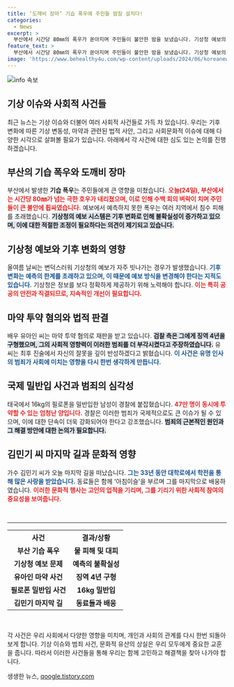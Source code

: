 ```yaml
---
title: ‘도깨비 장마’ 기습 폭우에 주민들 밤잠 설치다!
categories:
  - News
excerpt: >
  부산에서 시간당 80㎜의 폭우가 쏟아지며 주민들이 불안한 밤을 보냈습니다. 기상청 예보의 한계가 드러난 가운데, 유아인 마약 재판과 16kg 필로폰 밀반입 사건이 긴급 보도됩니다. 33년을 함께한 김민기 씨의 마지막 모습도 놓치지 마세요!
feature_text: >
  부산에서 시간당 80㎜의 폭우가 쏟아지며 주민들이 불안한 밤을 보냈습니다. 기상청 예보의 한계가 드러난 가운데, 유아인 마약 재판과 16kg 필로폰 밀반입 사건이 긴급 보도됩니다. 33년을 함께한 김민기 씨의 마지막 모습도 놓치지 마세요!
image: 'https://www.behealthy4u.com/wp-content/uploads/2024/06/koreanews.jpg'
---
```


<p><img src="https://www.behealthy4u.com/wp-content/uploads/2024/06/koreanews.jpg" alt="info 속보" /></p>

<h2 data-ke-size="size26">기상 이슈와 사회적 사건들</h2>

<p data-ke-size="size16">최근 뉴스는 기상 이슈와 더불어 여러 사회적 사건들로 가득 차 있습니다. 우리는 기후 변화에 따른 기상 변동성, 마약과 관련된 법적 사안, 그리고 사회문화적 이슈에 대해 다양한 시각으로 살펴볼 필요가 있습니다. 아래에서 각 사건에 대한 심도 있는 논의를 진행하겠습니다.</p>

<h2 data-ke-size="size26">부산의 기습 폭우와 도깨비 장마</h2>

<p data-ke-size="size16">부산에서 발생한 <b>기습 폭우</b>는 주민들에게 큰 영향을 미쳤습니다. <b><span style="color: #ee2323;">오늘(24일), 부산에서는 시간당 80㎜가 넘는 극한 호우가 내리쳤으며, 이로 인해 수백 회의 벼락이 치며 주민들이 큰 불안에 휩싸였습니다.</span></b> 예보에서 예측하지 못한 폭우는 여러 지역에서 침수 피해를 초래했습니다. <b><span style="background-color: #21538527;">기상청의 예보 시스템은 기후 변화로 인해 불확실성이 증가하고 있으며, 이에 대한 적절한 조정이 필요하다는 의견이 제기되고 있습니다.</span></b></p>

<h2 data-ke-size="size26">기상청 예보와 기후 변화의 영향</h2>

<p data-ke-size="size16">올여름 날씨는 변덕스러워 기상청의 예보가 자주 빗나가는 경우가 발생했습니다. <b><span style="color: #1a5490;">기후 변화는 예측의 한계를 초래하고 있으며, 이 때문에 예보 방식을 변경해야 한다는 지적도 있습니다.</span></b> 기상청은 정보를 보다 정확하게 제공하기 위해 노력해야 합니다. <b><span style="color: #ee2323;">이는 특히 공공의 안전과 직결되므로, 지속적인 개선이 필요합니다.</span></b></p>

<h2 data-ke-size="size26">마약 투약 혐의와 법적 판결</h2>

<p data-ke-size="size16">배우 유아인 씨는 마약 투약 혐의로 재판을 받고 있습니다. <b><span style="background-color: #21538527;">검찰 측은 그에게 징역 4년을 구형했으며, 그의 사회적 영향력이 이러한 범죄를 더 부각시켰다고 주장하였습니다.</span></b> 유 씨는 최후 진술에서 자신의 잘못을 깊이 반성하겠다고 밝혔습니다. <b><span style="color: #1a5490;">이 사건은 유명 인사의 범죄가 사회에 미치는 영향을 다시 한번 생각하게 만듭니다.</span></b></p>

<h2 data-ke-size="size26">국제 밀반입 사건과 범죄의 심각성</h2>

<p data-ke-size="size16">태국에서 16kg의 필로폰을 밀반입한 남성이 경찰에 붙잡혔습니다. <b><span style="color: #ee2323;">47만 명이 동시에 투약할 수 있는 엄청난 양입니다.</span></b> 경찰은 이러한 범죄가 국제적으로도 큰 이슈가 될 수 있으며, 이에 대한 단속이 더욱 강화되어야 한다고 강조했습니다. <b><span style="background-color: #21538527;">범죄의 근본적인 원인과 그 해결 방안에 대한 논의가 필요합니다.</span></b></p>

<h2 data-ke-size="size26">김민기 씨 마지막 길과 문화적 영향</h2>

<p data-ke-size="size16">가수 김민기 씨가 오늘 마지막 길을 떠났습니다. <b><span style="color: #1a5490;">그는 33년 동안 대학로에서 학전을 통해 많은 사랑을 받았습니다.</span></b> 동료들은 함께 '아침이슬'을 부르며 그를 마지막으로 배웅하였습니다. <b><span style="color: #ee2323;">이러한 문화적 행사는 고인의 업적을 기리며, 그를 기리기 위한 사회적 참여의 중요성을 보여줍니다.</span></b></p>

<p data-ke-size="size16">&nbsp;</p>

<hr />

<table style="width: 100%; border-collapse: collapse;">
    <tr>
        <th style="text-align: center; height: 30px;"><b>사건</b></th>
        <th style="text-align: center; height: 30px;"><b>결과/상황</b></th>
    </tr>
    <tr>
        <td style="text-align: center; height: 17px;"><b>부산 기습 폭우</b></td>
        <td style="text-align: center; height: 17px;"><b>물 피해 및 대피</b></td>
    </tr>
    <tr>
        <td style="text-align: center; height: 17px;"><b>기상청 예보 문제</b></td>
        <td style="text-align: center; height: 17px;"><b>예측의 불확실성</b></td>
    </tr>
    <tr>
        <td style="text-align: center; height: 17px;"><b>유아인 마약 사건</b></td>
        <td style="text-align: center; height: 17px;"><b>징역 4년 구형</b></td>
    </tr>
    <tr>
        <td style="text-align: center; height: 17px;"><b>필로폰 밀반입 사건</b></td>
        <td style="text-align: center; height: 17px;"><b>16kg 밀반입</b></td>
    </tr>
    <tr>
        <td style="text-align: center; height: 17px;"><b>김민기 마지막 길</b></td>
        <td style="text-align: center; height: 17px;"><b>동료들과 배웅</b></td>
    </tr>
</table>

<p data-ke-size="size16">&nbsp;</p>

<p data-ke-size="size16">각 사건은 우리 사회에서 다양한 영향을 미치며, 개인과 사회의 관계를 다시 한번 되돌아보게 합니다. 기상 이슈와 범죄 사건, 문화적 유산의 상실은 우리 모두에게 중요한 교훈을 줍니다. 따라서 이러한 사건들을 통해 우리는 함께 고민하고 해결책을 찾아 나가야 합니다.</p>
생생한 뉴스, <a href="https://qoogle.tistory.com" rel="dofollow">qoogle.tistory.com</a>


